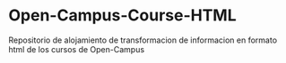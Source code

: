 # Open-Campus-Course-HTML
Repositorio de alojamiento de transformacion de informacion en formato html de los cursos de Open-Campus

